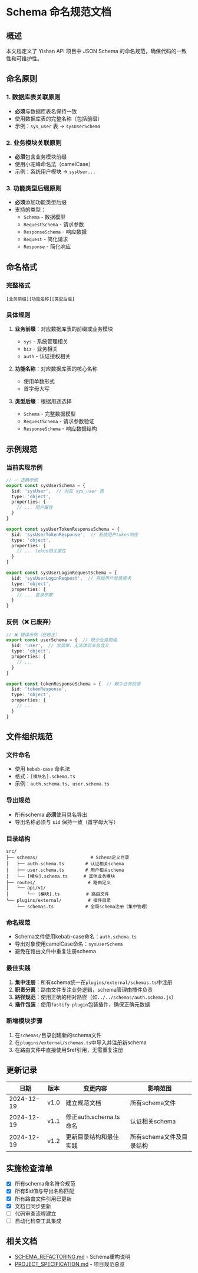 # Schema 命名规范文档

## 概述
本文档定义了 Yishan API 项目中 JSON Schema 的命名规范，确保代码的一致性和可维护性。

## 命名原则

### 1. 数据库表关联原则
- **必须**与数据库表名保持一致
- 使用数据库表的完整名称（包括前缀）
- 示例：`sys_user` 表 → `sysUserSchema`

### 2. 业务模块关联原则
- **必须**包含业务模块前缀
- 使用小驼峰命名法（camelCase）
- 示例：系统用户模块 → `sysUser...`

### 3. 功能类型后缀原则
- **必须**添加功能类型后缀
- 支持的类型：
  - `Schema` - 数据模型
  - `RequestSchema` - 请求参数
  - `ResponseSchema` - 响应数据
  - `Request` - 简化请求
  - `Response` - 简化响应

## 命名格式

### 完整格式
```
[业务前缀][功能名称][类型后缀]
```

### 具体规则
1. **业务前缀**：对应数据库表的前缀或业务模块
   - `sys` - 系统管理相关
   - `biz` - 业务相关
   - `auth` - 认证授权相关

2. **功能名称**：对应数据库表的核心名称
   - 使用单数形式
   - 首字母大写

3. **类型后缀**：根据用途选择
   - `Schema` - 完整数据模型
   - `RequestSchema` - 请求参数验证
   - `ResponseSchema` - 响应数据结构

## 示例规范

### 当前实现示例
```typescript
// ✅ 正确示例
export const sysUserSchema = {
  $id: 'sysUser',  // 对应 sys_user 表
  type: 'object',
  properties: {
    // ... 用户属性
  }
}

export const sysUserTokenResponseSchema = {
  $id: 'sysUserTokenResponse',  // 系统用户token响应
  type: 'object',
  properties: {
    // ... token相关属性
  }
}

export const sysUserLoginRequestSchema = {
  $id: 'sysUserLoginRequest',  // 系统用户登录请求
  type: 'object',
  properties: {
    // ... 登录参数
  }
}
```

### 反例（❌ 已废弃）
```typescript
// ❌ 错误示例（已修正）
export const userSchema = {  // 缺少业务前缀
  $id: 'user',  // 太简单，无法体现业务含义
  type: 'object',
  properties: {
    // ...
  }
}

export const tokenResponseSchema = {  // 缺少业务前缀
  $id: 'tokenResponse',
  type: 'object',
  properties: {
    // ...
  }
}
```

## 文件组织规范

### 文件命名
- 使用 `kebab-case` 命名法
- 格式：`[模块名].schema.ts`
- 示例：`auth.schema.ts`、`user.schema.ts`

### 导出规范
- 所有schema **必须**使用具名导出
- 导出名称必须与 `$id` 保持一致（首字母大写）

### 目录结构
```
src/
├── schemas/                    # Schema定义目录
│   ├── auth.schema.ts        # 认证相关schema
│   ├── user.schema.ts        # 用户相关schema
│   └── [模块].schema.ts      # 其他业务模块
├── routes/                    # 路由定义
│   └── api/v1/
│       └── [模块].ts          # 路由文件
└── plugins/external/          # 插件目录
    └── schemas.ts            # 全局schema注册（集中管理）
```

### 命名规范
- Schema文件使用kebab-case命名：`auth.schema.ts`
- 导出对象使用camelCase命名：`sysUserSchema`
- 避免在路由文件中重复注册schema

### 最佳实践
1. **集中注册**：所有schema统一在`plugins/external/schemas.ts`中注册
2. **职责分离**：路由文件专注业务逻辑，schema管理由插件负责
3. **路径规范**：使用正确的相对路径（如`../../schemas/auth.schema.js`）
4. **插件包装**：使用`fastify-plugin`包装插件，确保正确元数据

### 新增模块步骤
1. 在`schemas/`目录创建新的schema文件
2. 在`plugins/external/schemas.ts`中导入并注册新schema
3. 在路由文件中直接使用$ref引用，无需重复注册

## 更新记录

| 日期 | 版本 | 变更内容 | 影响范围 |
|------|------|----------|----------|
| 2024-12-19 | v1.0 | 建立规范文档 | 所有schema文件 |
| 2024-12-19 | v1.1 | 修正auth.schema.ts命名 | 认证相关schema |
| 2024-12-19 | v1.2 | 更新目录结构和最佳实践 | 所有schema文件及目录结构 |

## 实施检查清单

- [x] 所有schema命名符合规范
- [x] 所有$id值与导出名称匹配
- [x] 所有路由文件引用已更新
- [x] 文档已同步更新
- [ ] 代码审查流程建立
- [ ] 自动化检查工具集成

## 相关文档
- [SCHEMA_REFACTORING.md](../SCHEMA_REFACTORING.md) - Schema重构说明
- [PROJECT_SPECIFICATION.md](./PROJECT_SPECIFICATION.md) - 项目规范总览